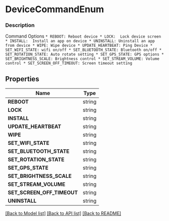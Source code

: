 # DeviceCommandEnum


### Description

Command Options  ``` * REBOOT: Reboot device * LOCK:  Lock device screen * INSTALL:  Install an app on device * UNINSTALL: Uninstall an app from device * WIPE: Wipe device * UPDATE_HEARTBEAT: Ping Device * SET_WIFI_STATE: wifi on/off * SET_BLUETOOTH_STATE: Bluetooth on/off * SET_ROTATION_STATE: Auto rotate setting * SET_GPS_STATE: GPS options * SET_BRIGHTNESS_SCALE: Brightness control * SET_STREAM_VOLUME: Volume control * SET_SCREEN_OFF_TIMEOUT: Screen timeout setting ``` 

## Properties
Name | Type
------------ | -------------
**REBOOT** | string
**LOCK** | string
**INSTALL** | string
**UPDATE_HEARTBEAT** | string
**WIPE** | string
**SET_WIFI_STATE** | string
**SET_BLUETOOTH_STATE** | string
**SET_ROTATION_STATE** | string
**SET_GPS_STATE** | string
**SET_BRIGHTNESS_SCALE** | string
**SET_STREAM_VOLUME** | string
**SET_SCREEN_OFF_TIMEOUT** | string
**UNINSTALL** | string

[[Back to Model list]](../README.md#documentation-for-models) [[Back to API list]](../README.md#documentation-for-api-endpoints) [[Back to README]](../README.md)


